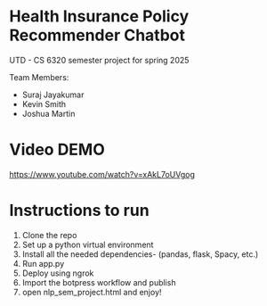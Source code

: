 # Health Insurance Policy Recommender Chatbot
 UTD - CS 6320 semester project for spring 2025

 Team Members:
 - Suraj Jayakumar 
 - Kevin Smith
 - Joshua Martin

# Video DEMO
https://www.youtube.com/watch?v=xAkL7oUVgog

# Instructions to run
1) Clone the repo
2) Set up a python virtual environment
3) Install all the needed dependencies- (pandas, flask, Spacy, etc.)
4) Run app.py
5) Deploy using ngrok
6) Import the botpress workflow and publish
7) open nlp_sem_project.html and enjoy!

